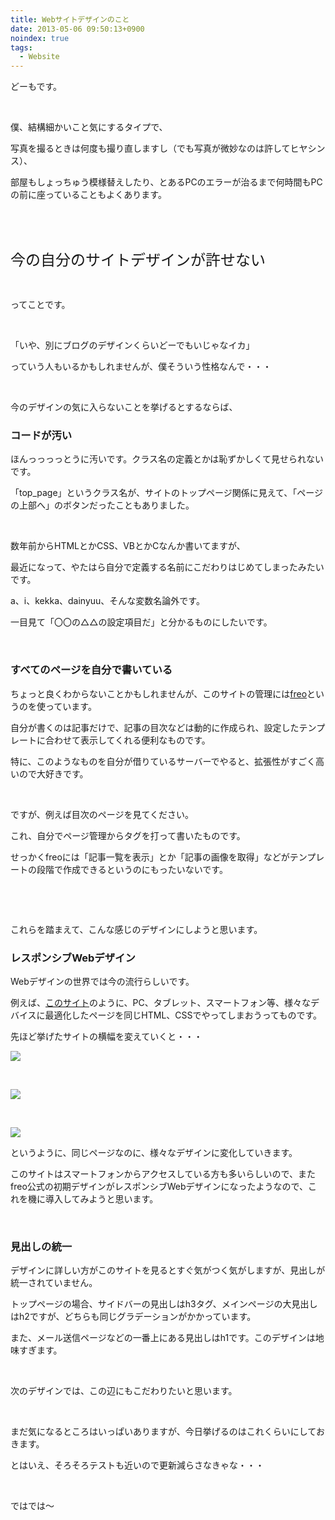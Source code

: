 ```yaml
---
title: Webサイトデザインのこと
date: 2013-05-06 09:50:13+0900
noindex: true
tags:
  - Website
---
```

<p>どーもです。</p>
<p>&nbsp;</p>
<p>僕、結構細かいこと気にするタイプで、</p>
<p>写真を撮るときは何度も撮り直しますし（でも写真が微妙なのは許してヒヤシンス）、</p>
<p>部屋もしょっちゅう模様替えしたり、とあるPCのエラーが治るまで何時間もPCの前に座っていることもよくあります。</p>
<p>&nbsp;</p>
<p>&nbsp;</p>
<p><span style="font-size:24px;">今の自分のサイトデザインが許せない</span></p>
<p>&nbsp;</p>
<p>ってことです。</p>
<p>&nbsp;</p>
<p>「いや、別にブログのデザインくらいどーでもいじゃなイカ」</p>
<p>っていう人もいるかもしれませんが、僕そういう性格なんで・・・</p>
<p>&nbsp;</p>
<p>今のデザインの気に入らないことを挙げるとするならば、</p>
<h3>コードが汚い</h3>
<p>ほんっっっっとうに汚いです。クラス名の定義とかは恥ずかしくて見せられないです。</p>
<p>「top_page」というクラス名が、サイトのトップページ関係に見えて、「ページの上部へ」のボタンだったこともありました。</p>
<p>&nbsp;</p>
<p>数年前からHTMLとかCSS、VBとかCなんか書いてますが、</p>
<p>最近になって、やたはら自分で定義する名前にこだわりはじめてしまったみたいです。</p>
<p>a、i、kekka、dainyuu、そんな変数名論外です。</p>
<p>一目見て「〇〇の△△の設定項目だ」と分かるものにしたいです。</p>
<p>&nbsp;</p>
<h3>すべてのページを自分で書いている</h3>
<p>ちょっと良くわからないことかもしれませんが、このサイトの管理には<a href="http://freo.jp/">freo</a>というのを使っています。</p>
<p>自分が書くのは記事だけで、記事の目次などは動的に作成られ、設定したテンプレートに合わせて表示してくれる便利なものです。</p>
<p>特に、このようなものを自分が借りているサーバーでやると、拡張性がすごく高いので大好きです。</p>
<p>&nbsp;</p>
<p>ですが、例えば目次のページを見てください。</p>
<p>これ、自分でページ管理からタグを打って書いたものです。</p>
<p>せっかくfreoには「記事一覧を表示」とか「記事の画像を取得」などがテンプレートの段階で作成できるというのにもったいないです。</p>
<p>&nbsp;</p>
<p>&nbsp;</p>
<p>これらを踏まえて、こんな感じのデザインにしようと思います。</p>
<h3>レスポンシブWebデザイン</h3>
<p>Webデザインの世界では今の流行らしいです。</p>
<p>例えば、<a href="http://skinnyties.com/">このサイト</a>のように、PC、タブレット、スマートフォン等、様々なデバイスに最適化したページを同じHTML、CSSでやってしまおうってものです。</p>
<p>先ほど挙げたサイトの横幅を変えていくと・・・</p>
<p><img src="https://lh5.googleusercontent.com/-LsIfc37tnDg/UYb6Z6IncFI/AAAAAAAACEY/ppPBNcwAx9U/s640/Screenshot%2520from%25202013-05-06%252009%253A25%253A54.png" /></p>
<p>&nbsp;</p>
<p><img src="https://lh4.googleusercontent.com/-lVbQjJMQrcs/UYb6aDtVsMI/AAAAAAAACEc/LF0oCeN5FgU/s640/Screenshot%2520from%25202013-05-06%252009%253A26%253A07.png" /></p>
<p>&nbsp;</p>
<p><img src="https://lh3.googleusercontent.com/-9LAwL5NKbZc/UYb6Znm6T4I/AAAAAAAACEU/Pz7J55sf1XM/s640/Screenshot%2520from%25202013-05-06%252009%253A26%253A20.png" /></p>
<p>というように、同じページなのに、様々なデザインに変化していきます。</p>
<p>このサイトはスマートフォンからアクセスしている方も多いらしいので、またfreo公式の初期デザインがレスポンシブWebデザインになったようなので、これを機に導入してみようと思います。</p>
<p>&nbsp;</p>
<h3>見出しの統一</h3>
<p>デザインに詳しい方がこのサイトを見るとすぐ気がつく気がしますが、見出しが統一されていません。</p>
<p>トップページの場合、サイドバーの見出しはh3タグ、メインページの大見出しはh2ですが、どちらも同じグラデーションがかかっています。</p>
<p>また、メール送信ページなどの一番上にある見出しはh1です。このデザインは地味すぎます。</p>
<p>&nbsp;</p>
<p>次のデザインでは、この辺にもこだわりたいと思います。</p>
<p>&nbsp;</p>
<p>まだ気になるところはいっぱいありますが、今日挙げるのはこれくらいにしておきます。</p>
<p>とはいえ、そろそろテストも近いので更新減らさなきゃな・・・</p>
<p>&nbsp;</p>
<p>ではでは〜</p>

